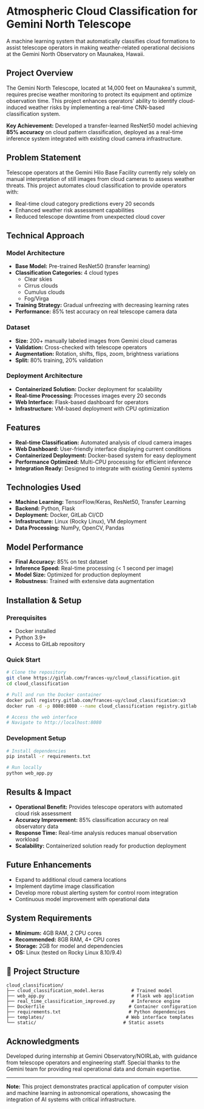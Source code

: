 # Atmospheric Cloud Classification for Gemini North Telescope

A machine learning system that automatically classifies cloud formations to assist telescope operators in making weather-related operational decisions at the Gemini North Observatory on Maunakea, Hawaii.

## Project Overview

The Gemini North Telescope, located at 14,000 feet on Maunakea's summit, requires precise weather monitoring to protect its equipment and optimize observation time. This project enhances operators' ability to identify cloud-induced weather risks by implementing a real-time CNN-based classification system.

**Key Achievement:** Developed a transfer-learned ResNet50 model achieving **85% accuracy** on cloud pattern classification, deployed as a real-time inference system integrated with existing cloud camera infrastructure.

## Problem Statement

Telescope operators at the Gemini Hilo Base Facility currently rely solely on manual interpretation of still images from cloud cameras to assess weather threats. This project automates cloud classification to provide operators with:
- Real-time cloud category predictions every 20 seconds
- Enhanced weather risk assessment capabilities
- Reduced telescope downtime from unexpected cloud cover

## Technical Approach

### Model Architecture
- **Base Model:** Pre-trained ResNet50 (transfer learning)
- **Classification Categories:** 4 cloud types
  - Clear skies
  - Cirrus clouds  
  - Cumulus clouds
  - Fog/Virga
- **Training Strategy:** Gradual unfreezing with decreasing learning rates
- **Performance:** 85% test accuracy on real telescope camera data

### Dataset
- **Size:** 200+ manually labeled images from Gemini cloud cameras
- **Validation:** Cross-checked with telescope operators
- **Augmentation:** Rotation, shifts, flips, zoom, brightness variations
- **Split:** 80% training, 20% validation

### Deployment Architecture
- **Containerized Solution:** Docker deployment for scalability
- **Real-time Processing:** Processes images every 20 seconds
- **Web Interface:** Flask-based dashboard for operators
- **Infrastructure:** VM-based deployment with CPU optimization

## Features

- **Real-time Classification:** Automated analysis of cloud camera images
- **Web Dashboard:** User-friendly interface displaying current conditions
- **Containerized Deployment:** Docker-based system for easy deployment
- **Performance Optimized:** Multi-CPU processing for efficient inference
- **Integration Ready:** Designed to integrate with existing Gemini systems

## Technologies Used

- **Machine Learning:** TensorFlow/Keras, ResNet50, Transfer Learning
- **Backend:** Python, Flask
- **Deployment:** Docker, GitLab CI/CD
- **Infrastructure:** Linux (Rocky Linux), VM deployment
- **Data Processing:** NumPy, OpenCV, Pandas

## Model Performance

- **Final Accuracy:** 85% on test dataset
- **Inference Speed:** Real-time processing (< 1 second per image)
- **Model Size:** Optimized for production deployment
- **Robustness:** Trained with extensive data augmentation

## Installation & Setup

### Prerequisites
- Docker installed
- Python 3.9+
- Access to GitLab repository

### Quick Start
```bash
# Clone the repository
git clone https://gitlab.com/frances-uy/cloud_classification.git
cd cloud_classification

# Pull and run the Docker container
docker pull registry.gitlab.com/frances-uy/cloud_classification:v3
docker run -d -p 8080:8080 --name cloud_classification registry.gitlab.com/frances-uy/cloud_classification:v3

# Access the web interface
# Navigate to http://localhost:8080
```

### Development Setup
```bash
# Install dependencies
pip install -r requirements.txt

# Run locally
python web_app.py
```

## Results & Impact

- **Operational Benefit:** Provides telescope operators with automated cloud risk assessment
- **Accuracy Improvement:** 85% classification accuracy on real observatory data
- **Response Time:** Real-time analysis reduces manual observation workload
- **Scalability:** Containerized solution ready for production deployment

## Future Enhancements

- Expand to additional cloud camera locations
- Implement daytime image classification
- Develop more robust alerting system for control room integration
- Continuous model improvement with operational data

## System Requirements

- **Minimum:** 4GB RAM, 2 CPU cores
- **Recommended:** 8GB RAM, 4+ CPU cores
- **Storage:** 2GB for model and dependencies
- **OS:** Linux (tested on Rocky Linux 8.10/9.4)

## 📄 Project Structure

```
cloud_classification/
├── cloud_classification_model.keras          # Trained model
├── web_app.py                                # Flask web application
├── real_time_classification_improved.py      # Inference engine
├── Dockerfile                               # Container configuration
├── requirements.txt                         # Python dependencies
├── templates/                              # Web interface templates
└── static/                                # Static assets
```

## Acknowledgments

Developed during internship at Gemini Observatory/NOIRLab, with guidance from telescope operators and engineering staff. Special thanks to the Gemini team for providing real operational data and domain expertise.

---

**Note:** This project demonstrates practical application of computer vision and machine learning in astronomical operations, showcasing the integration of AI systems with critical infrastructure.
